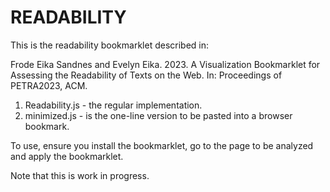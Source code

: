 # READABILITY
This is the readability bookmarklet described in:

Frode Eika Sandnes and Evelyn Eika. 2023. A Visualization Bookmarklet for Assessing the Readability of Texts on the Web. In: Proceedings of PETRA2023, ACM.

1. Readability.js - the regular implementation.
2. minimized.js  - is the one-line version to be pasted into a browser bookmark.

To use, ensure you install the bookmarklet, go to the page to be analyzed and apply the bookmarklet.

Note that this is work in progress.
